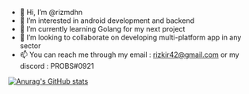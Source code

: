 - 👋 Hi, I’m @rizmdhn
- 👀 I’m interested in android development and backend
- 🌱 I’m currently learning Golang for my next project
- 💞️ I’m looking to collaborate on developing multi-platform app in any sector
- 📫 You can reach me through my email : rizkir42@gmail.com or my discord : PROBS#0921

[![Anurag's GitHub stats](https://github-readme-stats.vercel.app/api?username=anuraghazra)](https://github.com/rizmdhn/github-readme-stats)
<!---
rizmdhn/rizmdhn is a ✨ special ✨ repository because its `README.md` (this file) appears on your GitHub profile.
You can click the Preview link to take a look at your changes.
--->
